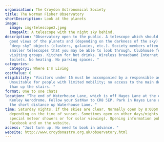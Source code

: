 ```yaml
---
organisation: The Croydon Astronomical Society
title: The Norman Fisher Observatory
shortDescription: Look at the planets
image:
  image: img/telescope2.jpeg
  imageAlt: A telescope with the night sky behind.
description: "Observatory open to the public. A telescope which should give you
  good views of the planets and (depending on the darkness of the sky) some
  “deep sky” objects (clusters, galaxies, etc.). Society members often have
  smaller telescopes that you may be able to look through. Clubhouse for
  visiting groups. Kitchen for hot drinks. Wireless broadband Internet. No
  toilets. No heating. No parking spaces. "
categories:
  category1: Where I'm Living
costValue: 0
eligibility: "Visitors under 16 must be accompanied by a responsible adult.
  Unsuitable for people with limited mobility; no access to the main dome other
  than up the stairs. "
format: One to one chats
location: "The end of Waterhouse Lane, which is off Hayes Lane at the edge of
  Kenley Aerodrome. Follow your SatNav to CR8 5EP. Park in Hayes Lane and walk
  the short distance up Waterhouse Lane. "
time: Saturday nights, if the skies are clear. Normally open by 8:00pm,
  depending on the time of sunset. Sometimes open on other days/nights (eg, for
  special meteor showers or for solar viewing). Opening information published on
  Facebook and on the website.
access: "Just turn up. No need to book in advance. "
website: http://www.croydonastro.org.uk/observatory.html
---
```

